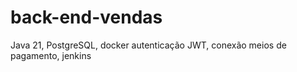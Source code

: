 # back-end-vendas

Java 21, PostgreSQL, docker autenticação JWT, conexão meios de pagamento, jenkins
